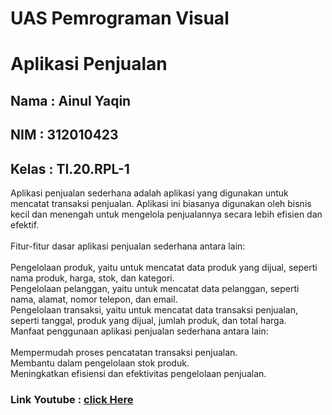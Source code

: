 # UAS Pemrograman Visual
# Aplikasi Penjualan

## Nama  : Ainul Yaqin 
## NIM   : 312010423
## Kelas : TI.20.RPL-1


Aplikasi penjualan sederhana adalah aplikasi yang digunakan untuk mencatat transaksi penjualan. Aplikasi ini biasanya digunakan oleh bisnis kecil dan menengah untuk mengelola penjualannya secara lebih efisien dan efektif.<br>
<br>
Fitur-fitur dasar aplikasi penjualan sederhana antara lain:<br>
<br>
Pengelolaan produk, yaitu untuk mencatat data produk yang dijual, seperti nama produk, harga, stok, dan kategori.<br>
Pengelolaan pelanggan, yaitu untuk mencatat data pelanggan, seperti nama, alamat, nomor telepon, dan email.<br>
Pengelolaan transaksi, yaitu untuk mencatat data transaksi penjualan, seperti tanggal, produk yang dijual, jumlah produk, dan total harga.<br>
Manfaat penggunaan aplikasi penjualan sederhana antara lain:<br>
<br>
Mempermudah proses pencatatan transaksi penjualan.<br>
Membantu dalam pengelolaan stok produk.<br>
Meningkatkan efisiensi dan efektivitas pengelolaan penjualan.<br>

### Link Youtube : [click Here](https://youtu.be/mndsdjhdfkd)